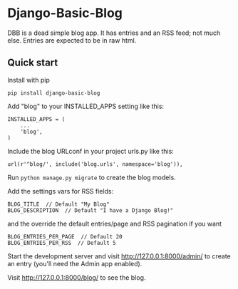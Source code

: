 # Django-Basic-Blog

DBB is a dead simple blog app.  It has entries and an RSS feed; not much else.  Entries are expected to be in raw html.

## Quick start

Install with pip

    pip install django-basic-blog

Add "blog" to your INSTALLED_APPS setting like this:

    INSTALLED_APPS = (
        ...
        'blog',
    )

Include the blog URLconf in your project urls.py like this:

    url(r'^blog/', include('blog.urls', namespace='blog')),

Run `python manage.py migrate` to create the blog models.

Add the settings vars for RSS fields:

    BLOG_TITLE  // Default "My Blog"
    BLOG_DESCRIPTION  // Default "I have a Django Blog!"

and the override the default entries/page and RSS pagination if you want

    BLOG_ENTRIES_PER_PAGE  // Default 20
    BLOG_ENTRIES_PER_RSS  // Default 5

Start the development server and visit http://127.0.0.1:8000/admin/
   to create an entry (you'll need the Admin app enabled).

Visit http://127.0.0.1:8000/blog/ to see the blog.
